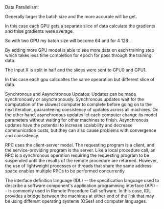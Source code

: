 Data Parallelism:

Generally larger the batch size and the more accurate will be get.

In this case each GPU gets a separate slice of data calculate the gradients and thise gradients were average.

So with two GPU my batch size will become 64 and for 4 128 .

By adding more GPU model is able to see more data on each training step which takes less time completion for epoch for pass through the training data.

The Input X is split in  half and the slices were sent to GPU0 and GPU1.


In this case each gpu calcualtes the same opearation but different slice of data.



Synchronous and Asynchronous Updates:  Updates can be made synchronously or asynchronously. Synchronous updates wait for the computation of the slowest computer to complete before going on to the next iteration, guaranteeing consistency of updates across all machines. On the other hand, asynchronous updates let each computer change its model parameters without waiting for other machines to finish. Asynchronous updates have the potential to increase scalability and decrease communication costs, but they can also cause problems with convergence and consistency.

RPC uses the client-server model. The requesting program is a client, and the service-providing program is the server. Like a local procedure call, an RPC is a synchronous operation requiring the requesting program to be suspended until the results of the remote procedure are returned. However, the use of lightweight processes or threads that share the same address space enables multiple RPCs to be performed concurrently.

The interface definition language (IDL) -- the specification language used to describe a software component's application programming interface (API) -- is commonly used in Remote Procedure Call software. In this case, IDL provides a bridge between the machines at either end of the link that may be using different operating systems (OSes) and computer languages.
